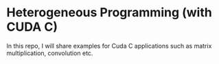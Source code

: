 # Heterogeneous Programming (with CUDA C)

In this repo, I will share examples for Cuda C applications such as matrix multiplication, convolution etc.

